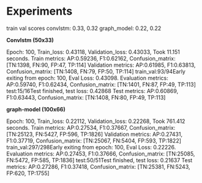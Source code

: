 # Experiments
train val scores
convlstm: 0.33, 0.32 
graph_model: 0.22, 0.22


**Convlstm (50x33)**

Epoch: 100, Train_loss: 0.43118, Validation_loss: 0.43033, Took 11.151 seconds.
Train metrics: AP:0.59236, F1:0.62162, Confusion_matrix: [TN:1398, FN:90, FP:47, TP:114]
Validation metrics: AP:0.61985, F1:0.63813, Confusion_matrix: [TN:1408, FN:79, FP:50, TP:114]
train_val:93/94Early exiting from epoch: 100, Eval Loss: 0.43098.
Evaluation metrics: AP:0.59740, F1:0.62434, Confusion_matrix: [TN:1401, FN:87, FP:49, TP:113]
test:15/16Test finished, test loss: 0.42868
Test metrics: AP:0.60869, F1:0.63443, Confusion_matrix: [TN:1408, FN:80, FP:49, TP:113]


**graph-model (100x66)**

Epoch: 100, Train_loss: 0.22112, Validation_loss: 0.22268, Took 761.412 seconds.
Train metrics: AP:0.27534, F1:0.37667, Confusion_matrix: [TN:25123, FN:5427, FP:596, TP:1826]
Validation metrics: AP:0.27431, F1:0.37719, Confusion_matrix: [TN:25067, FN:5404, FP:593, TP:1822]
train_val:297/298Early exiting from epoch: 100, Eval Loss: 0.22226.
Evaluation metrics: AP:0.27453, F1:0.37666, Confusion_matrix: [TN:25085, FN:5472, FP:585, TP:1836]
test:50/51Test finished, test loss: 0.21637
Test metrics: AP:0.27286, F1:0.37418, Confusion_matrix: [TN:25381, FN:5243, FP:620, TP:1755]
